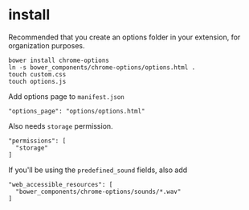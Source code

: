 # install

Recommended that you create an options folder in your extension, for organization purposes.

    bower install chrome-options
    ln -s bower_components/chrome-options/options.html .
    touch custom.css
    touch options.js

Add options page to `manifest.json`

    "options_page": "options/options.html"

Also needs `storage` permission.

    "permissions": [
      "storage"
    ]

If you'll be using the `predefined_sound` fields, also add

    "web_accessible_resources": [
      "bower_components/chrome-options/sounds/*.wav"
    ]

